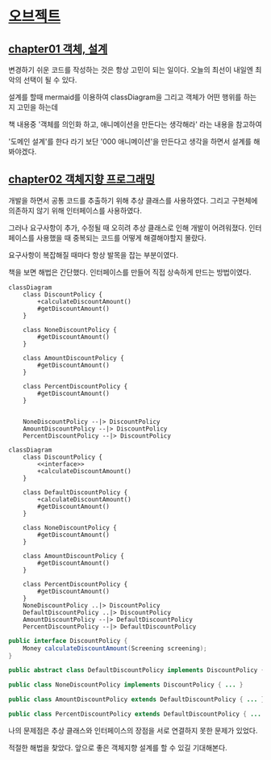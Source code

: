 # [오브젝트](https://www.aladin.co.kr/shop/wproduct.aspx?ItemId=193681076)
## [chapter01 객체, 설계](https://github.com/hwangintae/object/pull/1)
변경하기 쉬운 코드를 작성하는 것은 항상 고민이 되는 일이다. 오늘의 최선이 내일엔 최악의 선택이 될 수 있다.

설계를 할때 mermaid를 이용하여 classDiagram을 그리고 객체가 어떤 행위를 하는지 고민을 하는데

책 내용중 '객체를 의인화 하고, 애니메이션을 만든다는 생각해라' 라는 내용을 참고하여

'도메인 설계'를 한다 라기 보단 '000 애니메이션'을 만든다고 생각을 하면서 설계를 해봐야겠다.

## [chapter02 객체지향 프로그래밍](https://github.com/hwangintae/object/pull/2)
개발을 하면서 공통 코드를 추출하기 위해 추상 클래스를 사용하였다.
그리고 구현체에 의존하지 않기 위해 인터페이스를 사용하였다.

그러나 요구사항이 추가, 수정될 때 오히려 추상 클래스로 인해 개발이 어려워졌다.
인터페이스를 사용했을 때 중복되는 코드를 어떻게 해결해야할지 몰랐다.

요구사항이 복잡해질 때마다 항상 발목을 잡는 부분이였다.

책을 보면 해법은 간단했다. 인터페이스를 만들어 직접 상속하게 만드는 방법이였다.

```mermaid
classDiagram
    class DiscountPolicy {
        +calculateDiscountAmount()
        #getDiscountAmount()
    }

    class NoneDiscountPolicy {
        #getDiscountAmount()
    }

    class AmountDiscountPolicy {
        #getDiscountAmount()
    }

    class PercentDiscountPolicy {
        #getDiscountAmount()
    }


    NoneDiscountPolicy --|> DiscountPolicy
    AmountDiscountPolicy --|> DiscountPolicy
    PercentDiscountPolicy --|> DiscountPolicy
```
```mermaid
classDiagram
    class DiscountPolicy {
        <<interface>>
        +calculateDiscountAmount()
    }

    class DefaultDiscountPolicy {
        +calculateDiscountAmount()
        #getDiscountAmount()
    }

    class NoneDiscountPolicy {
        #getDiscountAmount()
    }

    class AmountDiscountPolicy {
        #getDiscountAmount()
    }

    class PercentDiscountPolicy {
        #getDiscountAmount()
    }
    NoneDiscountPolicy ..|> DiscountPolicy
    DefaultDiscountPolicy ..|> DiscountPolicy
    AmountDiscountPolicy --|> DefaultDiscountPolicy
    PercentDiscountPolicy --|> DefaultDiscountPolicy
```
```java
public interface DiscountPolicy {
    Money calculateDiscountAmount(Screening screening);
}

public abstract class DefaultDiscountPolicy implements DiscountPolicy { ... }

public class NoneDiscountPolicy implements DiscountPolicy { ... }

public class AmountDiscountPolicy extends DefaultDiscountPolicy { ... }

public class PercentDiscountPolicy extends DefaultDiscountPolicy { ... }
```

나의 문제점은 추상 클래스와 인터페이스의 장점을 서로 연결하지 못한 문제가 있었다.

적절한 해법을 찾았다. 앞으로 좋은 객체지향 설계를 할 수 있길 기대해본다.